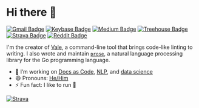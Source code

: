 # Hi there 👋  

[![Gmail Badge](https://img.shields.io/badge/-joseph@jdkato.io-c14438?style=flat-square&logo=Gmail&logoColor=BB001B&color=f0f1f1)](mailto:joseph@jdkato.io) [![Keybase Badge](https://img.shields.io/badge/-@jdkato-03a57a?style=flat-square&logo=keybase&logoColor=2a89fe&color=f0f1f1)](https://keybase.io/jdkato) [![Medium Badge](https://img.shields.io/badge/-@jdkato-03a57a?style=flat-square&logo=Medium&link=https://medium.com/@jdkato&color=f0f1f1&logoColor=black)](https://medium.com/@jdkato) [![Treehouse Badge](https://img.shields.io/badge/-josephkato-blue?style=flat-square&logo=treehouse&logoColor=5fcf80&color=f0f1f1)](https://teamtreehouse.com/josephkato) [![Strava Badge](https://img.shields.io/badge/-33348244-purple?style=flat-square&logo=strava&logoColor=FC4C02&color=f0f1f1&link=https://www.strava.com/athletes/33348244)](https://www.strava.com/athletes/33348244) [![Reddit Badge](https://img.shields.io/badge/-@jdkato-darkred?style=flat-square&logo=reddit&logoColor=FF5700&color=f0f1f1)](https://www.reddit.com/user/jdkato)

I'm the creator of [Vale](https://github.com/errata-ai/vale), a command-line tool that brings code-like linting to writing. I also wrote and maintain [`prose`](https://github.com/jdkato/prose), a natural language processing library for the Go programming language.

- 🔭  I’m working on [Docs as Code](https://www.writethedocs.org/guide/docs-as-code/), [NLP](https://github.com/topics/natural-language-processing?l=go), and [data science](https://github.com/leipzig/awesome-reproducible-research)
- 😄 Pronouns: [He/Him](https://www.mypronouns.org/he-him)
- ⚡ Fun fact: I like to run :running:

[![Strava](https://user-images.githubusercontent.com/8785025/97788973-24113680-1b7a-11eb-8d07-9f429979a2ef.png)](https://youtu.be/StTqXEQ2l-Y?t=35s "Strava weekly summary")
